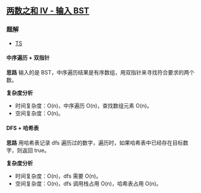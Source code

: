 ## [两数之和 IV - 输入 BST](https://leetcode-cn.com/problems/two-sum-iv-input-is-a-bst/)
### 题解
+ [TS](../../ts/768/653.ts)

#### 中序遍历 + 双指针
**思路**
输入的是 BST，中序遍历结果是有序数组，用双指针来寻找符合要求的两个数。

**复杂度分析**
+ 时间复杂度：O(n)，中序遍历 O(n)，查找数组元素 O(n)。
+ 空间复杂度：O(n)。


#### DFS + 哈希表
**思路**
用哈希表记录 dfs 遍历过的数字，遍历时，如果哈希表中已经存在目标数字，则返回 true。

**复杂度分析**
+ 时间复杂度：O(n)，dfs 需要 O(n)。
+ 空间复杂度：O(n)，dfs 调用栈占用 O(n)，哈希表占用 O(n)。